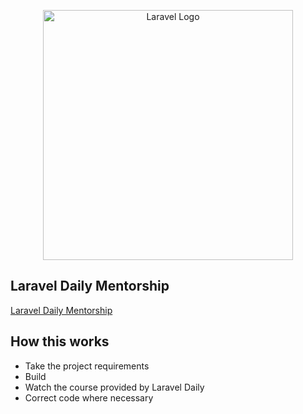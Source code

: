 <p align="center"><a href="https://laravel.com" target="_blank"><img src="https://raw.githubusercontent.com/laravel/art/master/logo-lockup/5%20SVG/2%20CMYK/1%20Full%20Color/laravel-logolockup-cmyk-red.svg" width="400" alt="Laravel Logo"></a></p>

## Laravel Daily Mentorship

[Laravel Daily Mentorship](https://laraveldaily.com/lesson/travel-api/client-specification-into-plan-of-action)

## How this works

- Take the project requirements
- Build
- Watch the course provided by Laravel Daily
- Correct code where necessary
